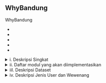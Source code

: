 <h2>WhyBandung</h2>
<p>
  WhyBandung
  <ul>
    <li></li>
    <li></li>
    <li></li>
    <li></li>
    <li></li>
  </ul>
</p>

<details>
  <summary>i. Deskripsi Singkat</summary>
Pernahkah Anda kesulitan untuk menemukan restoran yang anda inginkan selama berjalan-jalan di kota bandung, atau kesulitan mencari tempat kuliner yang menyediakan makanan minuman khas bandung?
  <br><br>
WhyBandung hadir untuk membantu baik wisatawan maupun warga lokal dalam menemukan kuliner terbaik di Bandung. Situs ini dilengkapi dengan sistem navigasi berbasis peta yang unik dan intuitif, sehingga memudahkan pengguna mencari makanan dan minuman yang diinginkan. WhyBandung memungkinkan pengguna untuk mengeksplorasi kuliner di berbagai wilayah berdasarkan lokasi atau kategori makanan. Selain itu, WhyBandung akan terus mengembangkan dan memperbarui daftar lokasi kuliner secara berkala.\
  <br><br>
Tim A12SITEK memilih Kota Bandung karena dikenal sebagai kota wisata yang populer dengan ragam kuliner yang khas. Namun, terdapat kekurangan dalam sistem navigasi kuliner di Bandung. Wisatawan sering kali tidak mengetahui kuliner khas di suatu daerah karena sistem pencarian aplikasi seperti Google Maps mengharuskan pengguna untuk mencari makanan secara spesifik. Akibatnya, wisatawan cenderung mengunjungi tempat-tempat kuliner yang sudah terkenal, sehingga melewatkan kedai-kedai lokal yang lebih autentik. Padahal, kuliner lokal memberikan pengalaman yang lebih khas dan mendalam terhadap budaya suatu daerah. Inilah yang mendorong kami untuk mengembangkan WhyBandung.

</details>

<details>
  <summary>ii. Daftar modul yang akan diimplementasikan</summary>
1. Dashboard<br>
  Section Home<br>
Features:<br>
- Navigation hub, berisi personalized data seperti recent activity, favorite products yang udah pernah di rate, dan link ke modul-modul lain.<br>
- Link-link ke product highly-rated.<br>
- Search bar yang nyambung dengan modul search system.<br><br>

Rincian regulasi aturan khusus:
- Models: Mengambil data spesifik seperti pencarian terbaru atau ulasan.
- Views: Mengambil dan memproses informasi untuk ditampilkan.
- HTML Templates: Menggunakan `base.html` agar konsisten di seluruh situs.
- Responsive Framework: Tailwind atau Bootstrap memastikan tampilan tetap ramah mobile.
- Forms: Memiliki form aksi cepat (misalnya, searchbar).
- AJAX: Update langsung untuk notifikasi atau restoran trending.
- Login Filters: Data spesifik hanya ditampilkan kepada pengguna yang sudah log in.
- Product Filtering: Menyaring restoran atau hidangan berdasarkan preferensi.
  Section Profil

  Section Profile<br>
  Features:<br>
- Journal Entry. User mengupload cerita terkait pengalaman mereka dengan beberapa tempat<br>
- Link-link ke lokasi yang ada di journal entry and associated review/entry made by user at halaman produk toko.<br><br>

Rincian regulasi aturan khusus:
- Models: Menyimpan product reviews, ratings, dan hashtags.
- Views: Mengambil product details, reviews, dan input dari user.
- HTML Templates: Terstruktur untuk menampilkan informasi product dan reviews.
- Responsive Framework: Memastikan halaman dioptimalkan untuk semua perangkat.
- Forms: Review dan rating forms, diproses oleh views.
- AJAX: Memungkinkan pengiriman reviews tanpa reload halaman.
- Login Filters: Hanya logged-in users yang bisa memberikan review dan rate.
- Product Filtering: Related products dan user reviews bisa difilter berdasarkan tags atau ratings.
  
CRUD
- CREATE: Membuat Journal Entry (reviews, tambahkan rating, dan tag) di Dashboard section profil
- READ : Mengambil data sejarah Jurnal Pengguna.
- UPDATE: Mengubah isi Jurnal Entry.
- DELETE: Menghapus sebuah Jurnal Entry.

Gambaran: 
![Screenshot 2024-10-06 200918](https://github.com/user-attachments/assets/5bb7bd87-41d2-42ce-adce-534ef885d021)

2. What to Eat?<br>
Features:
- Display tinder like form to find what current food should be made.
- Users dapat mengisi form dan program membuat flowchart untuk memberikan rekomendasi makanan.
- Karena tiap produk memiliki tag maka hal ini memudahkan modul ini untuk memberi rekomendasi makanan.

Rincian regulasi aturan khusus:
- Models: Form untuk menerima hasil swipe user.
- Views: Mengambil hasil swiping sebagai bentuk input user, dan tampilkan hasil.
- HTML Templates: Terstruktur untuk menampilkan swiping interface.
- Responsive Framework: Memastikan halaman dioptimalkan untuk semua perangkat.
- Forms: Hasil isi swipe form.
- Login Filters: Hanya logged-in users yang bisa memberikan review dan rate.

CRUD
- CREATE: Membuat rekomendasi makan serta toko associated user.
- READ : Memnampilkan history hasil isi form rekomendasi makan, mengambil sejarah makan user.
- UPDATE: Mengubah hasil swipe sebelum submit jika user menginginkan.
- DELETE: Menghapus item dari history rekomendasi makan user.

3. Product Page<br>
Features:
- Display detail-detail terkait menu atau restoran.
- Users dapat submit/edit journal entry (reviews, tambahkan rating, dan tag). 
- Karena tiap produk memiliki tag maka hal ini memudahkan modul search system dan explore and discover

Rincian regulasi aturan khusus:
- Models: Menyimpan product reviews, ratings, dan hashtags.
- Views: Mengambil product details, reviews, dan input dari user.
- HTML Templates: Terstruktur untuk menampilkan informasi product dan reviews.
- Responsive Framework: Memastikan halaman dioptimalkan untuk semua perangkat.
- Forms: Review dan rating forms, diproses oleh views.
- AJAX: Memungkinkan pengiriman reviews tanpa reload halaman.
- Login Filters: Hanya logged-in users yang bisa memberikan review dan rate.
- Product Filtering: Related products dan user reviews bisa difilter berdasarkan tags atau ratings.

CRUD
- CREATE: Membuat Journal Entry (reviews, tambahkan rating, dan tag) di Dashboard section profil
- READ : Mengambil data sejarah Jurnal Pengguna, Mengambil data product.
- UPDATE: Mengubah isi Jurnal Entry, Mengubah hasil ratings pada product page setelah submit journal entry.
- DELETE: Menghapus sebuah Jurnal Entry.

Gambaran:
![Screenshot 2024-10-06 200956](https://github.com/user-attachments/assets/62e6a9e5-67ca-49ca-9b80-6145bbbfe198)

4. Location Homepage / Geomapping Interface<br>
Features:
- Map interactive yang dapat display restoran atau menu yang dapat user telusur dengan filters.
- Filters untuk searching berdasarkan kabupaten ataupun menu yang dicari.
- Berfungsi mirip dengan search system. 

Rincian regulasi aturan khusus:
- Models: Menyimpan data lokasi untuk restaurants dan menus.
- Views: Memproses permintaan untuk memfilter hasil map berdasarkan lokasi atau tags.
- HTML Templates: Menampilkan interactive map bersama dengan search filters.
- Responsive Framework: Membuat map dapat digunakan pada perangkat seluler.
- Forms: Memfilter lokasi dan menampilkan hasil yang relevan.
- AJAX: Memperbarui map secara dinamis dengan hasil pencarian baru.
- Login Filters: Lokasi atau fitur tertentu mungkin dibatasi untuk logged-in users.
- Product Filtering: Memfilter restaurants berdasarkan wilayah, tags, atau jenis cuisine.

CRUD
- CREATE: Membuat Planner Perjalanan dan toko yang ingin divisit
- READ : Mengambil data toko per lokasi kabupaten di map.
- UPDATE: Mengubah Planner Perjalanan dan toko yang ingin divisit.
- DELETE: Menghapus sebuah Jurnal Entry.

5. Penambahan Toko (ONLY FOR ADMIN)
Features:
- Add new stores and products to database.
- Modify pre-existing stores as well products (Update or delete)

Rincian regulasi aturan khusus:
- Models: Membuat model toko.
- Views: Memproses menambah atau mengubah toko atau produk.
- HTML Templates: Menampilkan all stores and products secara tabular.
- Forms: Memfilter lokasi dan menampilkan hasil yang relevan.
- Product Filtering: Memfilter restaurants berdasarkan wilayah, tags, atau jenis cuisine.

CRUD
- CREATE : Membuat toko baru dan menambah produk.
- READ : Menampilkan toko dan produk yang sudah ada.
- UPDATE : Mengubah toko dan produk yang sudah ada.
- DELETE : Menghapus toko dan produk yang sudah ada.

NON CRUD FEATURES YANG MUNGKIN DIIMPLEMENTASIKAN JIKA WKAKTU MEMUNGKINKAN<br>
1. Search System<br>
Features:
- Search system agar user dapat menelusuri berdasarkan filter yang bisa diatur, mungkin dari lokasi, menu spesifik, dll.
- Menggunakan beberapa tags untuk jenis menu ataupun cuisine.
- Results menampilkan detail restaurant dan link-link ke product pages.

Rincian regulasi aturan khusus:
- Models: Menyimpan dan mengambil data terkait restoran, menu, dan tag.
- Views: Memproses permintaan search dan return hasil yang sudah difilter.
- HTML Templates: Menggunakan template modular untuk menampilkan hasil pencarian.
- Responsive Framework: Memastikan layout pencarian ramah mobile.
- Forms: Search Form memproses query dan menampilkan hasil.
- AJAX: Memungkinkan live search suggestion tanpa memuat ulang halaman.
- Login Filters: Bisa membatasi beberapa hasil untuk pengguna yang sudah log in.
- Product Filtering: Menyaring berdasarkan tag, lokasi, atau tipe restoran.

Gambaran:
![Screenshot 2024-10-06 222203](https://github.com/user-attachments/assets/aa58c763-961f-4377-b1d5-6a9b50a6947b)

2. Explore and Discover<br>
Features:
Memberikan suggestion kepada user terkait  restaurants atau menu yang baru ataupun trending berdasarkan user history dan rating di website.
Recommendations bisa diambil dari history user sering berinteraksi dengan tipe menu apa ataupun lokasi mana.
Memberikan highlights kepada user terkait hidden gems atau trending spots diluar search history user.

Rincian regulasi aturan khusus:
- Models: Menggunakan data user dan informasi trending restaurants.
- Views: Memproses rekomendasi berdasarkan riwayat user dan similar users.
- HTML Templates: Ditampilkan sebagai halaman terpisah atau bagian dari situs.
- Responsive Framework: Memastikan rekomendasi dapat diakses pada perangkat seluler.
- Forms: Users dapat menyaring rekomendasi dengan filters (misalnya berdasarkan jenis cuisine atau lokasi).
- AJAX: Menyediakan rekomendasi dinamis tanpa perlu memuat ulang halaman.
- Login Filters: Rekomendasi dipersonalisasi untuk logged-in users.
- Product Filtering: Menyarankan restaurants atau hidangan berdasarkan preferensi user, tren, dan tags.

Gambaran:
![Screenshot 2024-10-06 204821](https://github.com/user-attachments/assets/b13998ea-5716-487f-a6fb-09111bd7c515)

</details>

<details>
  <summary>iiI. Deskripsi Dataset</summary>
Dalam pembuatan web aplikasi WhyBandung, kami membutuhkan database yang memiliki data mengenai informasi seputar produk kuliner yang berada di kota Bandung. Data ini kami dapatkan melalui pencarian di internet. Data yang akan kami gunakan ini berfungsi untuk mempermudah pengguna aplikasi WhyBandung untuk menemukan makanan ataupun minuman berdasarkan lokasi, kategori produk, harga produk, dan toko yang menyediakan produk tersebut. Pada dataset kami terdapat kolom Kode Produk, Nama Produk, Kategori, Toko, Harga Retail, dan Lokasi untuk memberikan informasi detail yang dibutuhkan pengguna nanti.
  <br><br>
Kolom Kode Produk digunakan sebagai kode unik untuk setiap item produk, sehingga aplikasi dapat dengan mudah membedakan satu produk dengan produk lainnya. Kolom Nama Produk digunakan untuk memberikan informasi nama produk spesifik yang dapat dicari oleh pengguna. Lalu, terdapat kolom Kategori yang digunakan untuk mengelompokkan produk berdasarkan kategorinya yang seusai contohnya seperti kategori kue, minuman, makanan berat, dan lain-lain. Selain mengelompokkan produk, Kolom Kategori dapat membantu pengguna untuk mencari suatu produk berdasarkan kategori produk tersebut. Kolom Toko digunakan untuk memberikan informasi mengenai tempat atau kedai apa yang menjual produk tersebut sehingga pengguna dapat mengetahui dimana pengguna dapat membeli produk yang diinginkan.
  <br><br>
Kolom Harga Retail memberikan informasi mengenai harga suatu produk sehingga pengguna dapat memilih produk yang mereka inginkan sesuai dengan budget yang mereka miliki. Sedangkan kolom Lokasi digunakan untuk memberikan informasi pada daerah mana produk tersebut berada. Pengguna juga dapat mencari produk sesuai dengan lokasi yang diinginkan.
<br><br>
DATABASE DAPAT DIAKSES MELALUI LINK INI : https://docs.google.com/spreadsheets/d/1peBfLmwdaHBPClgn3gGGbBMKNjFn44a-ky20q7FM3h8/edit?usp=sharing 

</details>

<details>
  <summary>iv. Deskripsi Jenis User dan Wewenang</summary>

</details>
